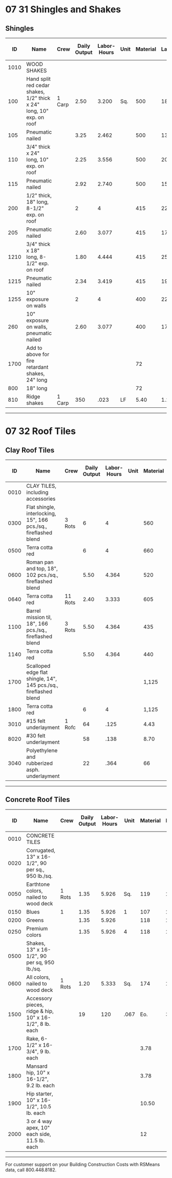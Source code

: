 # 07 31 Shingles and Shakes

## Shingles

| ID   | Name         | Crew   | Daily Output | Labor-Hours | Unit | Material | Labor | Equipment | Total | Total Incl O&P |
|------|--------------|--------|-------------|-------------|------|----------|-------|-----------|-------|----------------|
| 1010 | WOOD SHAKES  |        |             |             |      |          |       |           |       |                |
| 100  | Hand split red cedar shakes, 1/2" thick x 24" long, 10" exp. on roof | 1 Carp | 2.50 | 3.200 | Sq. | 500 | 180 |  | 680 | 820 |
| 105  | Pneumatic nailed |  | 3.25 | 2.462 |  | 500 | 139 |  | 639 | 755 |
| 110  | 3/4" thick x 24" long, 10" exp. on roof |  | 2.25 | 3.556 |  | 500 | 200 |  | 700 | 850 |
| 115  | Pneumatic nailed |  | 2.92 | 2.740 |  | 500 | 154 |  | 654 | 780 |
| 200  | 1/2" thick, 18" long, 8-1/2" exp. on roof |  | 2 | 4 |  | 415 | 225 |  | 640 | 790 |
| 205  | Pneumatic nailed |  | 2.60 | 3.077 |  | 415 | 173 |  | 588 | 715 |
| 1210 | 3/4" thick x 18" long, 8-1/2" exp. on roof |  | 1.80 | 4.444 |  | 415 | 250 |  | 665 | 825 |
| 1215 | Pneumatic nailed |  | 2.34 | 3.419 |  | 415 | 192 |  | 607 | 740 |
| 1255 | 10" exposure on walls |  | 2 | 4 |  | 400 | 225 |  | 625 | 775 |
| 260  | 10" exposure on walls, pneumatic nailed |  | 2.60 | 3.077 |  | 400 | 173 |  | 573 | 700 |
| 1700 | Add to above for fire retardant shakes, 24" long |  |  |  |  | 72 |  |  | 72 | 79 |
| 800  | 18" long |  |  |  |  | 72 |  |  | 72 | 79 |
| 810  | Ridge shakes | 1 Carp | 350 | .023 | LF | 5.40 | 1.29 |  | 6.69 | 7.85 |

---

# 07 32 Roof Tiles

## Clay Roof Tiles

| ID   | Name         | Crew   | Daily Output | Labor-Hours | Unit | Material | Labor | Equipment | Total | Total Incl O&P |
|------|--------------|--------|-------------|-------------|------|----------|-------|-----------|-------|----------------|
| 0010 | CLAY TILES, including accessories |        |             |             |      |          |       |           |       |                |
| 0300 | Flat shingle, interlocking, 15", 166 pcs./sq., fireflashed blend | 3 Rots | 6 | 4 |  | 560 | 198 |  | 758 | 935 |
| 0500 | Terra cotta red |  | 6 | 4 |  | 660 | 198 |  | 858 | 1,050 |
| 0600 | Roman pan and top, 18", 102 pcs./sq., fireflashed blend |  | 5.50 | 4.364 |  | 520 | 216 |  | 736 | 920 |
| 0640 | Terra cotta red | 11 Rots | 2.40 | 3.333 |  | 605 | 165 |  | 770 | 935 |
| 1100 | Barrel mission til, 18", 166 pcs./sq., fireflashed blend | 3 Rots | 5.50 | 4.364 |  | 435 | 216 |  | 651 | 825 |
| 1140 | Terra cotta red |  | 5.50 | 4.364 |  | 440 | 216 |  | 656 | 835 |
| 1700 | Scalloped edge flat shingle, 14", 145 pcs./sq., fireflashed blend |  |  |  |  | 1,125 | 198 |  | 1,323 | 1,575 |
| 1800 | Terra cotta red |  | 6 | 4 |  | 1,125 | 198 |  | 1,323 | 1,550 |
| 3010 | #15 felt underlayment | 1 Rofc | 64 | .125 |  | 4.43 | 6.20 |  | 10.63 | 14.90 |
| 8020 | #30 felt underlayment |  | 58 | .138 |  | 8.70 | 6.85 |  | 15.55 | 20.50 |
| 3040 | Polyethylene and rubberized asph. underlayment |  | 22 | .364 |  | 66 | 18.05 |  | 84.05 | 102 |

---

## Concrete Roof Tiles

| ID   | Name         | Crew   | Daily Output | Labor-Hours | Unit | Material | Labor | Equipment | Total | Total Incl O&P |
|------|--------------|--------|-------------|-------------|------|----------|-------|-----------|-------|----------------|
| 0010 | CONCRETE TILES |        |             |             |      |          |       |           |       |                |
| 0020 | Corrugated, 13" x 16-1/2", 90 per sq., 950 lb./sq. |        |             |             |      |          |       |           |       |                |
| 0050 | Earthtone colors, nailed to wood deck | 1 Rots | 1.35 | 5.926 | Sq. | 119 | 294 |  | 413 | 605 |
| 0150 | Blues | 1 | 1.35 | 5.926 | 1 | 107 | 294 |  | 401 | 590 |
| 0200 | Greens |  | 1.35 | 5.926 |  | 118 | 294 |  | 412 | 605 |
| 0250 | Premium colors |  | 1.35 | 5.926 | 4 | 118 | 294 |  | 412 | 605 |
| 0500 | Shakes, 13" x 16-1/2", 90 per sq, 950 lb./sq. |        |             |             |      |          |       |           |       |                |
| 0600 | All colors, nailed to wood deck | 1 Rots | 1.20 | 5.333 | Sq. | 174 | 265 |  | 439 | 620 |
| 1500 | Accessory pieces, ridge & hip, 10" x 16-1/2", 8 lb. each |  | 19 | 120 | .067 | Eo. | 3.78 | 3.31 | 7.09 | 9.50 |
| 1700 | Rake, 6-1/2" x 16-3/4", 9 lb. each |  |  |  |  | 3.78 |  |  | 3.78 | 4.16 |
| 1800 | Mansard hip, 10" x 16-1/2", 9.2 lb. each |  |  |  |  | 3.78 |  |  | 3.78 | 4.16 |
| 1900 | Hip starter, 10" x 16-1/2", 10.5 lb. each |  |  |  |  | 10.50 |  |  | 10.50 | 11.55 |
| 2000 | 3 or 4 way apex, 10" each side, 11.5 lb. each |  |  |  |  | 12 |  |  | 12 | 13.20 |

---

For customer support on your Building Construction Costs with RSMeans data, call 800.448.8182.